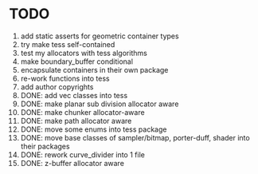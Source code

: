 # TODO
1. add static asserts for geometric container types
2. try make tess self-contained
6. test my allocators with tess algorithms
7. make boundary_buffer conditional
9. encapsulate containers in their own package
11. re-work functions into tess
14. add author copyrights
10. DONE: add vec classes into tess
3. DONE: make planar sub division allocator aware
4. DONE: make chunker allocator-aware
5. DONE: make path allocator aware
8. DONE: move some enums into tess package
12. DONE: move base classes of sampler/bitmap, porter-duff, shader into their packages
13. DONE: rework curve_divider into 1 file
15. DONE: z-buffer allocator aware